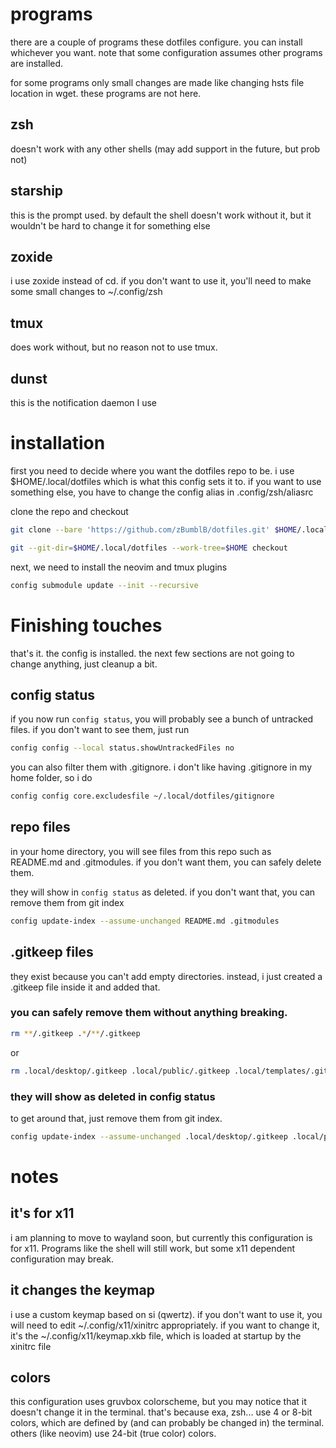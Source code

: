 # programs
there are a couple of programs these dotfiles configure. you can install whichever you want. note that some configuration assumes other programs are installed.

for some programs only small changes are made like changing hsts file location in wget. these programs are not here.
## zsh
doesn't work with any other shells (may add support in the future, but prob not)
## starship
this is the prompt used. by default the shell doesn't work without it, but it wouldn't be hard to change it for something else
## zoxide
i use zoxide instead of cd. if you don't want to use it, you'll need to make some small changes to ~/.config/zsh
## tmux
does work without, but no reason not to use tmux.
## dunst
this is the notification daemon I use

# installation
first you need to decide where you want the dotfiles repo to be.
i use $HOME/.local/dotfiles which is what this config sets it to. if you want to use something else, you have to change the config alias in .config/zsh/aliasrc

clone the repo and checkout
```sh
git clone --bare 'https://github.com/zBumblB/dotfiles.git' $HOME/.local/dotfiles
```
```sh
git --git-dir=$HOME/.local/dotfiles --work-tree=$HOME checkout
```
next, we need to install the neovim and tmux plugins
```sh
config submodule update --init --recursive
```
# Finishing touches
that's it. the config is installed. the next few sections are not going to change anything, just cleanup a bit.
## config status
if you now run `config status`, you will probably see a bunch of untracked files. if you don't want to see them, just run
```sh
config config --local status.showUntrackedFiles no
```
you can also filter them with .gitignore. i don't like having .gitignore in my home folder, so i do
```sh
config config core.excludesfile ~/.local/dotfiles/gitignore
```
## repo files
in your home directory, you will see files from this repo such as README.md and .gitmodules. if you don't want them, you can safely delete them.

they will show in `config status` as deleted. if you don't want that, you can remove them from git index
```sh
config update-index --assume-unchanged README.md .gitmodules
```
## .gitkeep files
they exist because you can't add empty directories. instead, i just created a .gitkeep file inside it and added that.
### you can safely remove them without anything breaking.
```sh
rm **/.gitkeep .*/**/.gitkeep
```
or
```sh
rm .local/desktop/.gitkeep .local/public/.gitkeep .local/templates/.gitkeep .local/tmp/.gitkeep Documents/.gitkeep Downloads/Browser/.gitkeep Downloads/Limbo/.gitkeep Downloads/Torrents/.gitkeep Music/.gitkeep Pictures/.gitkeep Videos/.gitkeep
```
### they will show as deleted in config status
to get around that, just remove them from git index.
```sh
config update-index --assume-unchanged .local/desktop/.gitkeep .local/public/.gitkeep .local/templates/.gitkeep .local/tmp/.gitkeep Documents/.gitkeep Downloads/Browser/.gitkeep Downloads/Limbo/.gitkeep Downloads/Torrents/.gitkeep Music/.gitkeep Pictures/.gitkeep Videos/.gitkeep
```
# notes
## it's for x11
i am planning to move to wayland soon, but currently this configuration is for x11. Programs like the shell will still work, but some x11 dependent configuration may break.
## it changes the keymap
i use a custom keymap based on si (qwertz). if you don't want to use it, you will need to edit ~/.config/x11/xinitrc appropriately. if you want to change it, it's the ~/.config/x11/keymap.xkb file, which is loaded at startup by the xinitrc file
## colors
this configuration uses gruvbox colorscheme, but you may notice that it doesn't change it in the terminal. that's because exa, zsh... use 4 or 8-bit colors, which are defined by (and can probably be changed in) the terminal. others (like neovim) use 24-bit (true color) colors.
